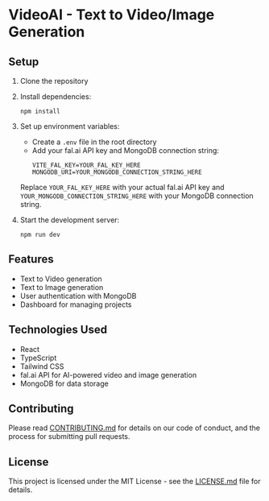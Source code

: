 # VideoAI - Text to Video/Image Generation

## Setup

1. Clone the repository
2. Install dependencies:
   ```
   npm install
   ```
3. Set up environment variables:
   - Create a `.env` file in the root directory
   - Add your fal.ai API key and MongoDB connection string:
     ```
     VITE_FAL_KEY=YOUR_FAL_KEY_HERE
     MONGODB_URI=YOUR_MONGODB_CONNECTION_STRING_HERE
     ```
   Replace `YOUR_FAL_KEY_HERE` with your actual fal.ai API key and `YOUR_MONGODB_CONNECTION_STRING_HERE` with your MongoDB connection string.

4. Start the development server:
   ```
   npm run dev
   ```

## Features

- Text to Video generation
- Text to Image generation
- User authentication with MongoDB
- Dashboard for managing projects

## Technologies Used

- React
- TypeScript
- Tailwind CSS
- fal.ai API for AI-powered video and image generation
- MongoDB for data storage

## Contributing

Please read [CONTRIBUTING.md](CONTRIBUTING.md) for details on our code of conduct, and the process for submitting pull requests.

## License

This project is licensed under the MIT License - see the [LICENSE.md](LICENSE.md) file for details.